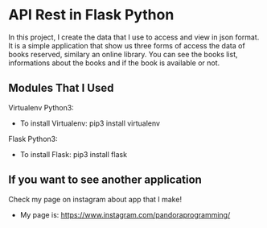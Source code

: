 # API Rest in Flask Python 

In this project, I create the data that I use to access and view in json format.
It is a simple application that show us three forms of access the data of books reserved, similary
an online library. You can see the books list, informations about the books and if the book is available or not.

## Modules That I Used

Virtualenv Python3:
- To install Virtualenv:
  pip3 install virtualenv

Flask Python3:
- To install Flask:
  pip3 install flask

## If you want to see another application

Check my page on instagram about app that I make!
- My page is:
  https://www.instagram.com/pandoraprogramming/
